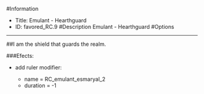 #Information
 - Title: Emulant - Hearthguard
 - ID: favored_RC.9
#Description
Emulant - Hearthguard
#Options

___
##I am the shield that guards the realm.

###Efects:<ul><li>add ruler modifier:</li><ul><li>name = RC_emulant_esmaryal_2</li><li>duration = -1</li></ul></ul>
